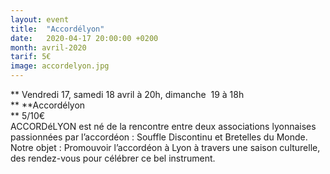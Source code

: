 ```yaml
---
layout: event
title:  "Accordélyon"
date:   2020-04-17 20:00:00 +0200
month: avril-2020
tarif: 5€
image: accordelyon.jpg
---
```


**
  Vendredi 17, samedi 18 avril à 20h, dimanche  19 à 18h  
** **Accordélyon  
** 5/10€<br /> ACCORDéLYON est né de la rencontre entre deux associations lyonnaises passionnées par l’accordéon : Souffle Discontinu et Bretelles du Monde. Notre objet : Promouvoir l’accordéon à Lyon à travers une saison culturelle, des rendez-vous pour célébrer ce bel instrument.